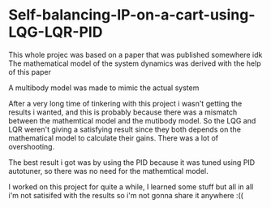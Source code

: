 # Self-balancing-IP-on-a-cart-using-LQG-LQR-PID
This whole projec was based on a paper that was published somewhere idk
The mathematical model of the system dynamics was derived with the help of this paper

A multibody model was made to mimic the actual system

After a very long time of tinkering with this project i wasn't getting the results i wanted, and this is probably because there was a mismatch between the mathemtical model and the mutibody model. So the LQG and LQR weren't giving a satisfying result since they both depends on the mathematical model to calculate their gains. There was a lot of overshooting.

The best result i got was by using the PID because it was tuned using PID autotuner, so there was no need for the mathemtical model.

I worked on this project for quite a while, I learned some stuff but all in all i'm not satisifed with the results so i'm not gonna share it anywhere :((
